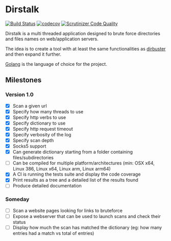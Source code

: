 # Dirstalk
[![Build Status](https://travis-ci.com/stefanoj3/dirstalk.svg?branch=master)](https://travis-ci.com/stefanoj3/dirstalk)
[![codecov](https://codecov.io/gh/stefanoj3/dirstalk/branch/master/graph/badge.svg)](https://codecov.io/gh/stefanoj3/dirstalk)
[![Scrutinizer Code Quality](https://scrutinizer-ci.com/g/stefanoj3/dirstalk/badges/quality-score.png?b=master)](https://scrutinizer-ci.com/g/stefanoj3/dirstalk/?branch=master)

Dirstalk is a multi threaded application designed to brute force
directories and files names on web/application servers.

The idea is to create a tool with at least the same functionalities as
[dirbuster](https://www.owasp.org/index.php/Category:OWASP_DirBuster_Project)
and then expand it further.

[Golang](https://github.com/golang/go) is the language of choice for the
project.

## Milestones

### Version 1.0
- [x] Scan a given url
- [x] Specify how many threads to use
- [x] Specify http verbs to use
- [x] Specify dictionary to use
- [x] Specify http request timeout
- [x] Specify verbosity of the log
- [x] Specify scan depth
- [x] Socks5 support
- [x] Can generate dictionary starting from a folder containing files/subdirectories
- [ ] Can be compiled for multiple platform/architectures (min: OSX x64, Linux 386, Linux x64, Linux arm, Linux arm64)
- [x] A CI is running the tests suite and display the code coverage
- [x] Print results as a tree and a detailed list of the results found
- [ ] Produce detailed documentation

### Someday
- [ ] Scan a website pages looking for links to bruteforce
- [ ] Expose a webserver that can be used to launch scans and check their status
- [ ] Display how much the scan has matched the dictionary (eg: how many entries had a match vs total of entries)
